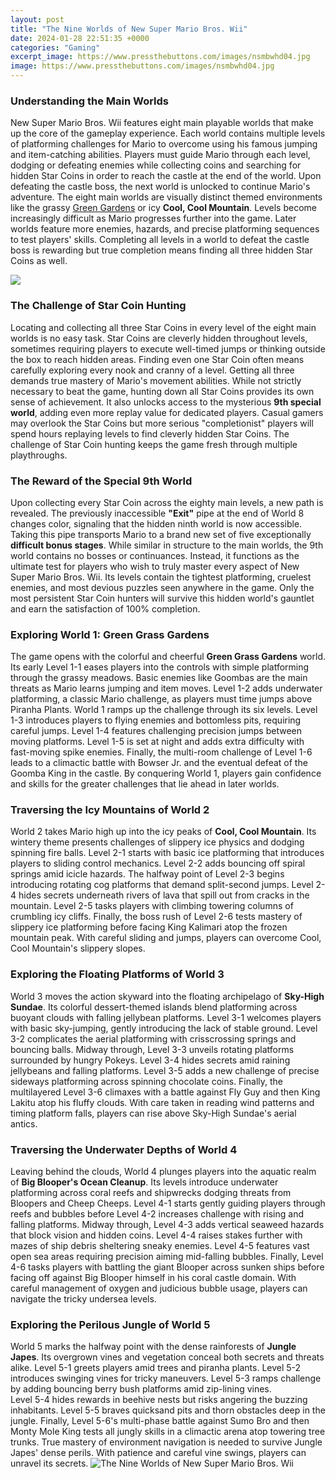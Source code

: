 ```yaml
---
layout: post
title: "The Nine Worlds of New Super Mario Bros. Wii"
date: 2024-01-28 22:51:35 +0000
categories: "Gaming"
excerpt_image: https://www.pressthebuttons.com/images/nsmbwhd04.jpg
image: https://www.pressthebuttons.com/images/nsmbwhd04.jpg
---
```


### Understanding the Main Worlds
New Super Mario Bros. Wii features eight main playable worlds that make up the core of the gameplay experience. Each world contains multiple levels of platforming challenges for Mario to overcome using his famous jumping and item-catching abilities. Players must guide Mario through each level, dodging or defeating enemies while collecting coins and searching for hidden Star Coins in order to reach the castle at the end of the world. Upon defeating the castle boss, the next world is unlocked to continue Mario's adventure.
The eight main worlds are visually distinct themed environments like the grassy [Green Gardens](https://store.fi.io.vn/collection/albury) or icy **Cool, Cool Mountain**. Levels become increasingly difficult as Mario progresses further into the game. Later worlds feature more enemies, hazards, and precise platforming sequences to test players' skills. Completing all levels in a world to defeat the castle boss is rewarding but true completion means finding all three hidden Star Coins as well.

![](http://static3.wikia.nocookie.net/__cb20120317180910/mario/images/7/78/World_Select_-_New_Super_Mario_Bros._Wii.png)
### The Challenge of Star Coin Hunting  
Locating and collecting all three Star Coins in every level of the eight main worlds is no easy task. Star Coins are cleverly hidden throughout levels, sometimes requiring players to execute well-timed jumps or thinking outside the box to reach hidden areas. Finding even one Star Coin often means carefully exploring every nook and cranny of a level. Getting all three demands true mastery of Mario's movement abilities.
While not strictly necessary to beat the game, hunting down all Star Coins provides its own sense of achievement. It also unlocks access to the mysterious **9th special world**, adding even more replay value for dedicated players. Casual gamers may overlook the Star Coins but more serious "completionist" players will spend hours replaying levels to find cleverly hidden Star Coins. The challenge of Star Coin hunting keeps the game fresh through multiple playthroughs.
### The Reward of the Special 9th World
Upon collecting every Star Coin across the eighty main levels, a new path is revealed. The previously inaccessible **"Exit"** pipe at the end of World 8 changes color, signaling that the hidden ninth world is now accessible. Taking this pipe transports Mario to a brand new set of five exceptionally **difficult bonus stages**. 
While similar in structure to the main worlds, the 9th world contains no bosses or continuances. Instead, it functions as the ultimate test for players who wish to truly master every aspect of New Super Mario Bros. Wii. Its levels contain the tightest platforming, cruelest enemies, and most devious puzzles seen anywhere in the game. Only the most persistent Star Coin hunters will survive this hidden world's gauntlet and earn the satisfaction of 100% completion.
### Exploring World 1: Green Grass Gardens
The game opens with the colorful and cheerful **Green Grass Gardens** world. Its early Level 1-1 eases players into the controls with simple platforming through the grassy meadows. Basic enemies like Goombas are the main threats as Mario learns jumping and item moves. Level 1-2 adds underwater platforming, a classic Mario challenge, as players must time jumps above Piranha Plants. 
World 1 ramps up the challenge through its six levels. Level 1-3 introduces players to flying enemies and bottomless pits, requiring careful jumps. Level 1-4 features challenging precision jumps between moving platforms. Level 1-5 is set at night and adds extra difficulty with fast-moving spike enemies. Finally, the multi-room challenge of Level 1-6 leads to a climactic battle with Bowser Jr. and the eventual defeat of the Goomba King in the castle. By conquering World 1, players gain confidence and skills for the greater challenges that lie ahead in later worlds.
### Traversing the Icy Mountains of World 2
World 2 takes Mario high up into the icy peaks of **Cool, Cool Mountain**. Its wintery theme presents challenges of slippery ice physics and dodging spinning fire balls. Level 2-1 starts with basic ice platforming that introduces players to sliding control mechanics. Level 2-2 adds bouncing off spiral springs amid icicle hazards. 
The halfway point of Level 2-3 begins introducing rotating cog platforms that demand split-second jumps. Level 2-4 hides secrets underneath rivers of lava that spill out from cracks in the mountain. Level 2-5 tasks players with climbing towering columns of crumbling icy cliffs. Finally, the boss rush of Level 2-6 tests mastery of slippery ice platforming before facing King Kalimari atop the frozen mountain peak. With careful sliding and jumps, players can overcome Cool, Cool Mountain's slippery slopes.
### Exploring the Floating Platforms of World 3 
World 3 moves the action skyward into the floating archipelago of **Sky-High Sundae**. Its colorful dessert-themed islands blend platforming across buoyant clouds with falling jellybean platforms. Level 3-1 welcomes players with basic sky-jumping, gently introducing the lack of stable ground. Level 3-2 complicates the aerial platforming with crisscrossing springs and bouncing balls. 
Midway through, Level 3-3 unveils rotating platforms surrounded by hungry Pokeys. Level 3-4 hides secrets amid raining jellybeans and falling platforms. Level 3-5 adds a new challenge of precise sideways platforming across spinning chocolate coins. Finally, the multilayered Level 3-6 climaxes with a battle against Fly Guy and then King Lakitu atop his fluffy clouds. With care taken in reading wind patterns and timing platform falls, players can rise above Sky-High Sundae's aerial antics.  
### Traversing the Underwater Depths of World 4
Leaving behind the clouds, World 4 plunges players into the aquatic realm of **Big Blooper's Ocean Cleanup**. Its levels introduce underwater platforming across coral reefs and shipwrecks dodging threats from Bloopers and Cheep Cheeps. Level 4-1 starts gently guiding players through reefs and bubbles before Level 4-2 increases challenge with rising and falling platforms.
Midway through, Level 4-3 adds vertical seaweed hazards that block vision and hidden coins. Level 4-4 raises stakes further with mazes of ship debris sheltering sneaky enemies. Level 4-5 features vast open sea areas requiring precision aiming mid-falling bubbles. Finally, Level 4-6 tasks players with battling the giant Blooper across sunken ships before facing off against Big Blooper himself in his coral castle domain. With careful management of oxygen and judicious bubble usage, players can navigate the tricky undersea levels.
### Exploring the Perilous Jungle of World 5    
World 5 marks the halfway point with the dense rainforests of **Jungle Japes**. Its overgrown vines and vegetation conceal both secrets and threats alike. Level 5-1 greets players amid trees and piranha plants. Level 5-2 introduces swinging vines for tricky maneuvers. Level 5-3 ramps challenge by adding bouncing berry bush platforms amid zip-lining vines.      
Level 5-4 hides rewards in beehive nests but risks angering the buzzing inhabitants. Level 5-5 braves quicksand pits and thorn obstacles deep in the jungle. Finally, Level 5-6's multi-phase battle against Sumo Bro and then Monty Mole King tests all jungly skills in a climactic arena atop towering tree trunks. True mastery of environment navigation is needed to survive Jungle Japes' dense perils. With patience and careful vine swings, players can unravel its secrets.
![The Nine Worlds of New Super Mario Bros. Wii](https://www.pressthebuttons.com/images/nsmbwhd04.jpg)